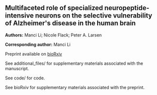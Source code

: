 ## Multifaceted role of specialized neuropeptide-intensive neurons on the selective vulnerability of Alzheimer's disease in the human brain

**Authors:** Manci Li; Nicole Flack; Peter A. Larsen

**Corresponding author:** Manci Li

Preprint available on [bioRxiv](https://doi.org/10.1101/2023.11.13.566905)

See additional_files/ for supplementary materials associated with the manuscript. 

See code/ for code. 

See bioRxiv for supplementary materials associated with the preprint. 
